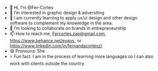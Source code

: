 - 👋 Hi, I’m @Fer-Cortes
- 👀 I’m interested in graphic design & adversiting
- 🌱 I am currently learning to apply ux/ui design and other design software to complement my knowledge in the area.
- 💞️ I’m looking to collaborate on brands in entrepreneurship
- 📫 How to reach me, Fercortes.zap@gmail.com, https://www.behance.net/evans_ or https://www.linkedin.com/in/fernandacortesz/
- 😄 Pronouns: She
- ⚡ Fun fact: I am in the process of learning more languages ​​so I can also work with clients outside the country.

<!---
Fer-Cortes/Fer-Cortes is a ✨ special ✨ repository because its `README.md` (this file) appears on your GitHub profile.
You can click the Preview link to take a look at your changes.
--->
